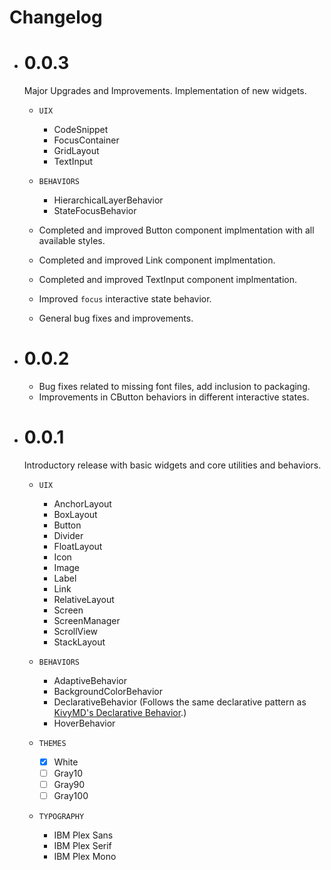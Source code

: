 # Changelog

- # 0.0.3
  Major Upgrades and Improvements. Implementation of new widgets.

  - `UIX`
    - CodeSnippet
    - FocusContainer
    - GridLayout
    - TextInput
  
  - `BEHAVIORS`
    - HierarchicalLayerBehavior
    - StateFocusBehavior

  - Completed and improved Button component implmentation with all available styles.
  - Completed and improved Link component implmentation.
  - Completed and improved TextInput component implmentation.
  - Improved `focus` interactive state behavior.
  - General bug fixes and improvements.

- # 0.0.2
  - Bug fixes related to missing font files, add inclusion to packaging.
  - Improvements in CButton behaviors in different interactive states.

- # 0.0.1
  Introductory release with basic widgets and core utilities and behaviors.

  - `UIX`
    - AnchorLayout
    - BoxLayout
    - Button
    - Divider
    - FloatLayout
    - Icon
    - Image
    - Label
    - Link
    - RelativeLayout
    - Screen
    - ScreenManager
    - ScrollView
    - StackLayout

  - `BEHAVIORS`
    - AdaptiveBehavior
    - BackgroundColorBehavior
    - DeclarativeBehavior (Follows the same declarative pattern as [KivyMD's Declarative Behavior](https://github.com/kivymd/KivyMD/blob/master/kivymd/uix/behaviors/declarative_behavior.py).)
    - HoverBehavior

  - `THEMES`
    - [x] White
    - [ ] Gray10
    - [ ] Gray90
    - [ ] Gray100

  - `TYPOGRAPHY`
    - IBM Plex Sans
    - IBM Plex Serif
    - IBM Plex Mono
